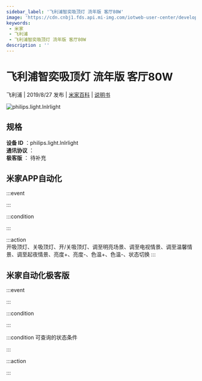 ```yaml
---
sidebar_label: '飞利浦智奕吸顶灯 流年版 客厅80W'
image: 'https://cdn.cnbj1.fds.api.mi-img.com/iotweb-user-center/developer_1679047615070xE1tUDxn.png?GalaxyAccessKeyId=AKVGLQWBOVIRQ3XLEW&Expires=9223372036854775807&Signature=DL2v/J56cr7NPZl5TUzsL2GKuno='
keywords: 
 - 米家
 - 飞利浦
 - 飞利浦智奕吸顶灯 流年版 客厅80W
description : ''
---
```

# 飞利浦智奕吸顶灯 流年版 客厅80W

飞利浦 | 2019/8/27 发布 | [米家百科](https://home.mi.com/webapp/content/baike/product/index.html?model=philips.light.lnlrlight) | [说明书](https://home.mi.com/views/introduction.html?model=philips.light.lnlrlight&region=cn)

![philips.light.lnlrlight](https://cdn.cnbj1.fds.api.mi-img.com/iotweb-user-center/developer_1679047615070xE1tUDxn.png?GalaxyAccessKeyId=AKVGLQWBOVIRQ3XLEW&Expires=9223372036854775807&Signature=DL2v/J56cr7NPZl5TUzsL2GKuno=)

## 规格  
> 
**设备 ID** ：philips.light.lnlrlight  
**通讯协议** ：  
**极客版**  ： 待补充 


## 米家APP自动化  

:::event  

:::

:::condition  

:::

:::action   
开吸顶灯、关吸顶灯、开/关吸顶灯、调至明亮场景、调至电视情景、调至温馨情景、调至起夜情景、亮度+、亮度-、色温+、色温-、状态切换
:::

## 米家自动化极客版  

:::event  

:::

:::condition  

:::

:::condition 可查询的状态条件  

:::

:::action  

:::

        
